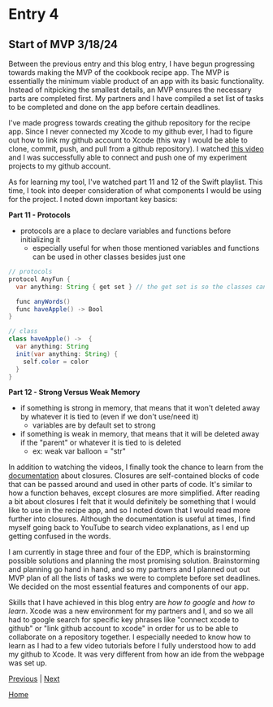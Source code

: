 # Entry 4
## Start of MVP 3/18/24

Between the previous entry and this blog entry, I have begun progressing towards making the MVP of the cookbook recipe app. The MVP is essentially the minimum viable product of an app with its basic functionality. Instead of nitpicking the smallest details, an MVP ensures the necessary parts are completed first. My partners and I have compiled a set list of tasks to be completed and done on the app before certain deadlines.

I've made progress towards creating the github repository for the recipe app. Since I never connected my Xcode to my github ever, I had to figure out how to link my github account to Xcode (this way I would be able to clone, commit, push, and pull from a github repository). I watched [this video](https://youtu.be/T3QPQc0LW5w?si=DdZQ21YvQYMrqu22) and I was successfully able to connect and push one of my experiment projects to my github account. 


As for learning my tool, I've watched part 11 and 12 of the Swift playlist. This time, I took into deeper consideration of what components I would be using for the project. I noted down important key basics:

__Part 11 - Protocols__
* protocols are a place to declare variables and functions before initializing it
  * especially useful for when those mentioned variables and functions can be used in other classes besides just one 
```java
// protocols
protocol AnyFun {
  var anything: String { get set } // the get set is so the classes can get and set the value of the var

  func anyWords()
  func haveApple() -> Bool
}

// class
class haveApple() ->  {
  var anything: String
  init(var anything: String) {
    self.color = color
  }
}
```

__Part 12 - Strong Versus Weak Memory__
* if something is strong in memory, that means that it won't deleted away by whatever it is tied to (even if we don't use/need it)
  * variables are by default set to strong
* if something is weak in memory, that means that it will be deleted away if the "parent" or whatever it is tied to is deleted
  * ex: weak var balloon = "str"

In addition to watching the videos, I finally took the chance to learn from the [documentation](https://docs.swift.org/swift-book/documentation/the-swift-programming-language/closures/) about closures. Closures are self-contained blocks of code that can be passed around and used in other parts of code. It's similar to how a function behaves, except closures are more simplified. After reading a bit about closures I felt that it would definitely be something that I would like to use in the recipe app, and so I noted down that I would read more further into closures. Although the documentation is useful at times, I find myself going back to YouTube to search video explanations, as I end up getting confused in the words. 

I am currently in stage three and four of the EDP, which is brainstorming possible solutions and planning the most promising solution. Brainstorming and planning go hand in hand, and so my partners and I planned out out MVP plan of all the lists of tasks we were to complete before set deadlines. We decided on the most essential features and components of our app.

Skills that I have achieved in this blog entry are *how to google* and *how to learn*. Xcode was a new environment for my partners and I, and so we all had to google search for specific key phrases like "connect xcode to github" or "link github account to xcode" in order for us to be able to collaborate on a repository together. I especially needed to know how to learn as I had to a few video tutorials before I fully understood how to add my github to Xcode. It was very different from how an ide from the webpage was set up.

[Previous](entry03.md) | [Next](entry05.md)

[Home](../README.md)
